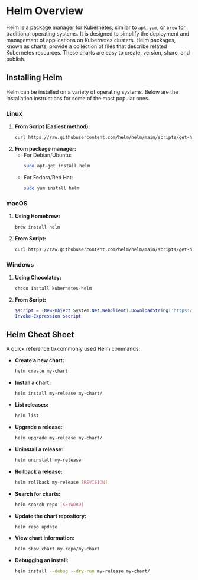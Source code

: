 
# Helm Overview

Helm is a package manager for Kubernetes, similar to `apt`, `yum`, or `brew` for traditional operating systems. It is designed to simplify the deployment and management of applications on Kubernetes clusters. Helm packages, known as charts, provide a collection of files that describe related Kubernetes resources. These charts are easy to create, version, share, and publish.

## Installing Helm

Helm can be installed on a variety of operating systems. Below are the installation instructions for some of the most popular ones.

### Linux
1. **From Script (Easiest method):**
   ```bash
   curl https://raw.githubusercontent.com/helm/helm/main/scripts/get-helm-3 | bash
   ```
2. **From package manager:**
   - For Debian/Ubuntu:
     ```bash
     sudo apt-get install helm
     ```
   - For Fedora/Red Hat:
     ```bash
     sudo yum install helm
     ```

### macOS
1. **Using Homebrew:**
   ```bash
   brew install helm
   ```
2. **From Script:**
   ```bash
   curl https://raw.githubusercontent.com/helm/helm/main/scripts/get-helm-3 | bash
   ```

### Windows
1. **Using Chocolatey:**
   ```bash
   choco install kubernetes-helm
   ```
2. **From Script:**
   ```powershell
   $script = (New-Object System.Net.WebClient).DownloadString('https://raw.githubusercontent.com/helm/helm/main/scripts/get-helm-3')
   Invoke-Expression $script
   ```

## Helm Cheat Sheet

A quick reference to commonly used Helm commands:

- **Create a new chart:**
  ```bash
  helm create my-chart
  ```
- **Install a chart:**
  ```bash
  helm install my-release my-chart/
  ```
- **List releases:**
  ```bash
  helm list
  ```
- **Upgrade a release:**
  ```bash
  helm upgrade my-release my-chart/
  ```
- **Uninstall a release:**
  ```bash
  helm uninstall my-release
  ```
- **Rollback a release:**
  ```bash
  helm rollback my-release [REVISION]
  ```
- **Search for charts:**
  ```bash
  helm search repo [KEYWORD]
  ```
- **Update the chart repository:**
  ```bash
  helm repo update
  ```
- **View chart information:**
  ```bash
  helm show chart my-repo/my-chart
  ```
- **Debugging an install:**
  ```bash
  helm install --debug --dry-run my-release my-chart/
  ```
